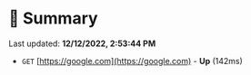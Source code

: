 # 📖 Summary
Last updated: **12/12/2022, 2:53:44 PM**

- `GET` [https://google.com](https://google.com) - **Up** (142ms)

